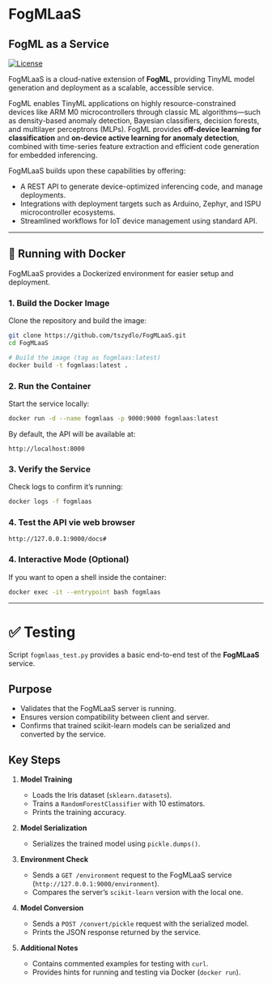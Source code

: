 # FogMLaaS
## FogML as a Service

[![License](https://img.shields.io/badge/license-Apache--2.0-blue.svg)](LICENSE)

FogMLaaS is a cloud-native extension of **FogML**, providing TinyML model generation and deployment as a scalable, accessible service.

FogML enables TinyML applications on highly resource-constrained devices like ARM M0 microcontrollers through classic ML algorithms—such as density-based anomaly detection, Bayesian classifiers, decision forests, and multilayer perceptrons (MLPs). FogML provides **off-device learning for classification** and **on-device active learning for anomaly detection**, combined with time-series feature extraction and efficient code generation for embedded inferencing.

FogMLaaS builds upon these capabilities by offering:

- A REST API to generate device-optimized inferencing code, and manage deployments.
- Integrations with deployment targets such as Arduino, Zephyr, and ISPU microcontroller ecosystems.
- Streamlined workflows for IoT device management using standard API.

---

## 🐳 Running with Docker

FogMLaaS provides a Dockerized environment for easier setup and deployment.

### 1. Build the Docker Image

Clone the repository and build the image:

```bash
git clone https://github.com/tszydlo/FogMLaaS.git
cd FogMLaaS

# Build the image (tag as fogmlaas:latest)
docker build -t fogmlaas:latest .
```

### 2. Run the Container

Start the service locally:

```bash
docker run -d --name fogmlaas -p 9000:9000 fogmlaas:latest
```

By default, the API will be available at:

```
http://localhost:8000
```

### 3. Verify the Service

Check logs to confirm it’s running:

```bash
docker logs -f fogmlaas
```

### 4. Test the API vie web browser

```
http://127.0.0.1:9000/docs#
```

### 4. Interactive Mode (Optional)

If you want to open a shell inside the container:

```bash
docker exec -it --entrypoint bash fogmlaas
```

---
# ✅ Testing


Script `fogmlaas_test.py` provides a basic end-to-end test of the **FogMLaaS** service.


## Purpose
- Validates that the FogMLaaS server is running.
- Ensures version compatibility between client and server.
- Confirms that trained scikit-learn models can be serialized and converted by the service.

## Key Steps

1. **Model Training**
   - Loads the Iris dataset (`sklearn.datasets`).
   - Trains a `RandomForestClassifier` with 10 estimators.
   - Prints the training accuracy.

2. **Model Serialization**
   - Serializes the trained model using `pickle.dumps()`.

3. **Environment Check**
   - Sends a `GET /environment` request to the FogMLaaS service (`http://127.0.0.1:9000/environment`).
   - Compares the server’s `scikit-learn` version with the local one.

4. **Model Conversion**
   - Sends a `POST /convert/pickle` request with the serialized model.
   - Prints the JSON response returned by the service.

5. **Additional Notes**
   - Contains commented examples for testing with `curl`.
   - Provides hints for running and testing via Docker (`docker run`).


